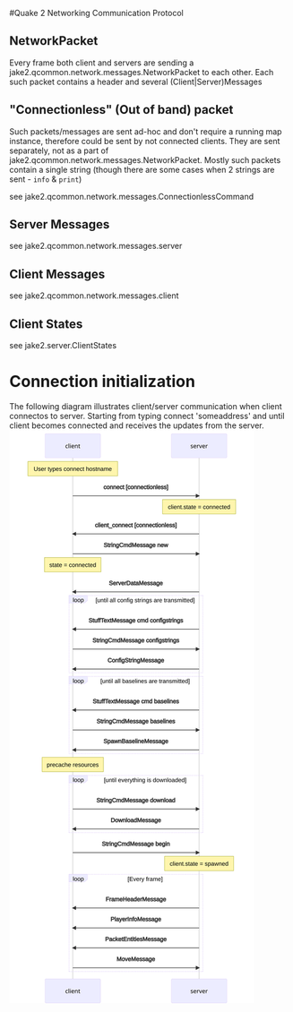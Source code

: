 #Quake 2 Networking Communication Protocol

## NetworkPacket

Every frame both client and servers are sending a jake2.qcommon.network.messages.NetworkPacket to each other.
Each such packet contains a header and several (Client|Server)Messages

## "Connectionless" (Out of band) packet
Such packets/messages are sent ad-hoc and don't require a running map instance, therefore could be sent by not connected clients.
They are sent separately, not as a part of jake2.qcommon.network.messages.NetworkPacket.
Mostly such packets contain a single string (though there are some cases when 2 strings are sent - `info` & `print`)

see jake2.qcommon.network.messages.ConnectionlessCommand

## Server Messages
see jake2.qcommon.network.messages.server

## Client Messages
see jake2.qcommon.network.messages.client

## Client States
see jake2.server.ClientStates

# Connection initialization
The following diagram illustrates client/server communication when client connectos to server.
Starting from typing connect 'someaddress' and until client becomes connected and receives the updates from the server. 
![Connection initialization](./connection.svg)
